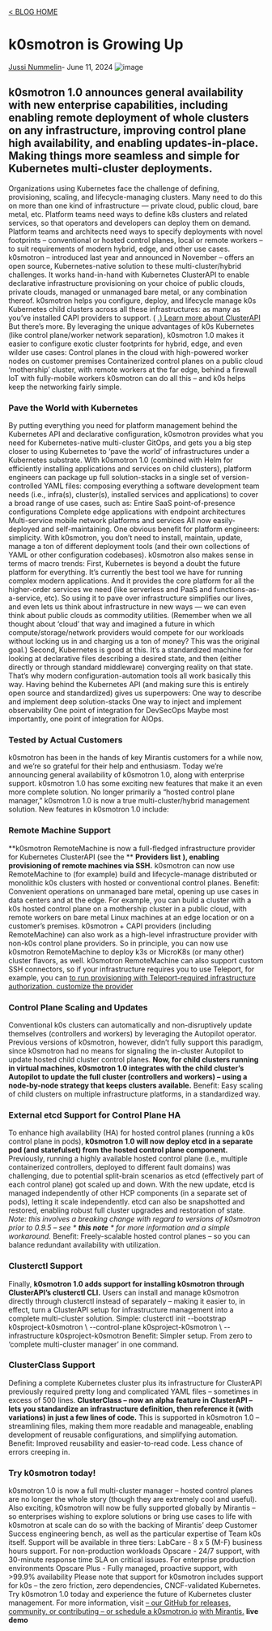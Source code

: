 [< BLOG HOME](/blog)
# k0smotron is Growing Up
[Jussi Nummelin](/blog/authors/jussi-nummelin)- June 11, 2024 ![image](https://a.storyblok.com/f/153547/1080x608/a3934909cf/k0smotron_1-0_announcement_blog.png/m/)
## k0smotron 1.0 announces general availability with new enterprise capabilities, including enabling remote deployment of whole clusters on any infrastructure, improving control plane high availability, and enabling updates-in-place. Making things more seamless and simple for Kubernetes multi-cluster deployments.
Organizations using Kubernetes face the challenge of defining, provisioning, scaling, and lifecycle-managing clusters. Many need to do this on more than one kind of infrastructure — private cloud, public cloud, bare metal, etc.
Platform teams need ways to define k8s clusters and related services, so that operators and developers can deploy them on demand. Platform teams and architects need ways to specify deployments with novel footprints – conventional or hosted control planes, local or remote workers – to suit requirements of modern hybrid, edge, and other use cases.
k0smotron – introduced last year and announced in November – offers an open source, Kubernetes-native solution to these multi-cluster/hybrid challenges. It works hand-in-hand with Kubernetes ClusterAPI to enable declarative infrastructure provisioning on your choice of public clouds, private clouds, managed or unmanaged bare metal, or any combination thereof. k0smotron helps you configure, deploy, and lifecycle manage k0s Kubernetes child clusters across all these infrastructures: as many as you’ve installed CAPI providers to support. (
[.) Learn more about ClusterAPI](https://www.mirantis.com/blog/how-to-use-cluster-api)
But there’s more. By leveraging the unique advantages of k0s Kubernetes (like control plane/worker network separation), k0smotron 1.0 makes it easier to configure exotic cluster footprints for hybrid, edge, and even wilder use cases:
Control planes in the cloud with high-powered worker nodes on customer premises
Containerized control planes on a public cloud ‘mothership’ cluster, with remote workers at the far edge, behind a firewall
IoT with fully-mobile workers
k0smotron can do all this – and k0s helps keep the networking fairly simple.
### Pave the World with Kubernetes
By putting everything you need for platform management behind the Kubernetes API and declarative configuration, k0smotron provides what you need for Kubernetes-native multi-cluster GitOps, and gets you a big step closer to using Kubernetes to ‘pave the world’ of infrastructures under a Kubernetes substrate.
With k0smotron 1.0 (combined with Helm for efficiently installing applications and services on child clusters), platform engineers can package up full solution-stacks in a single set of version-controlled YAML files: composing everything a software development team needs (i.e., infra(s), cluster(s), installed services and applications) to cover a broad range of use cases, such as:
Entire SaaS point-of-presence configurations
Complete edge applications with endpoint architectures
Multi-service mobile network platforms and services
All now easily-deployed and self-maintaining.
One obvious benefit for platform engineers: simplicity. With k0smotron, you don’t need to install, maintain, update, manage a ton of different deployment tools (and their own collections of YAML or other configuration codebases).
k0smotron also makes sense in terms of macro trends:
First, Kubernetes is beyond a doubt the future platform for everything. It’s currently the best tool we have for running complex modern applications. And it provides the core platform for all the higher-order services we need (like serverless and PaaS and functions-as-a-service, etc). So using it to pave over infrastructure simplifies our lives, and even lets us think about infrastructure in new ways — we can even think about public clouds as commodity utilities. (Remember when we all thought about ‘cloud’ that way and imagined a future in which compute/storage/network providers would compete for our workloads without locking us in and charging us a ton of money? This was the original goal.)
Second, Kubernetes is good at this. It’s a standardized machine for looking at declarative files describing a desired state, and then (either directly or through standard middleware) converging reality on that state. That’s why modern configuration-automation tools all work basically this way.
Having <everything> behind the Kubernetes API (and making sure this is entirely open source and standardized) gives us superpowers:
One way to describe and implement deep solution-stacks
One way to inject and implement observability
One point of integration for DevSecOps
Maybe most importantly, one point of integration for AIOps.
### Tested by Actual Customers
k0smotron has been in the hands of key Mirantis customers for a while now, and we’re so grateful for their help and enthusiasm. Today we’re announcing general availability of k0smotron 1.0, along with enterprise support. k0smotron 1.0 has some exciting new features that make it an even more complete solution. No longer primarily a “hosted control plane manager,” k0smotron 1.0 is now a true multi-cluster/hybrid management solution.
New features in k0smotron 1.0 include:
### Remote Machine Support
**k0smotron RemoteMachine is now a full-fledged infrastructure provider for Kubernetes ClusterAPI (see the ** __Providers list__ **), enabling provisioning of remote machines via SSH.** k0smotron can now use RemoteMachine to (for example) build and lifecycle-manage distributed or monolithic k0s clusters with hosted or conventional control planes.
Benefit: Convenient operations on unmanaged bare metal, opening up use cases in data centers and at the edge. For example, you can build a cluster with a k0s hosted control plane on a mothership cluster in a public cloud, with remote workers on bare metal Linux machines at an edge location or on a customer’s premises.
k0smotron + CAPI providers (including RemoteMachine) can also work as a high-level infrastructure provider with non-k0s control plane providers. So in principle, you can now use k0smotron RemoteMachine to deploy k3s or MicroK8s (or many other) cluster flavors, as well. k0smotron RemoteMachine can also support custom SSH connectors, so if your infrastructure requires you to use Teleport, for example, you can
[ to run provisioning with Teleport-required infrastructure authorization. customize the provider](https://docs.k0smotron.io/stable/capi-remotemachine-teleport/)
### Control Plane Scaling and Updates
Conventional k0s clusters can automatically and non-disruptively update themselves (controllers and workers) by leveraging the Autopilot operator. Previous versions of k0smotron, however, didn’t fully support this paradigm, since k0smotron had no means for signaling the in-cluster Autopilot to update hosted child cluster control planes.
**Now, for child clusters running in virtual machines, k0smotron 1.0 integrates with the child cluster’s Autopilot to update the full cluster (controllers and workers) – using a node-by-node strategy that keeps clusters available.**
Benefit: Easy scaling of child clusters on multiple infrastructure platforms, in a standardized way.
### External etcd Support for Control Plane HA
To enhance high availability (HA) for hosted control planes (running a k0s control plane in pods),
**k0smotron 1.0 will now deploy etcd in a separate pod (and statefulset) from the hosted control plane component.** Previously, running a highly available hosted control plane (i.e., multiple containerized controllers, deployed to different fault domains) was challenging, due to potential split-brain scenarios as etcd (effectively part of each control plane) got scaled up and down. With the new update, etcd is managed independently of other HCP components (in a separate set of pods), letting it scale independently. etcd can also be snapshotted and restored, enabling robust full cluster upgrades and restoration of state. *Note: this involves a breaking change with regard to versions of k0smotron prior to 0.9.5 – see * __this note__ * for more information and a simple workaround.*
Benefit: Freely-scalable hosted control planes – so you can balance redundant availability with utilization.
### Clusterctl Support
Finally,
**k0smotron 1.0 adds support for installing k0smotron through ClusterAPI’s clusterctl CLI.** Users can install and manage k0smotron directly through clusterctl instead of separately – making it easier to, in effect, turn a ClusterAPI setup for infrastructure management into a complete multi-cluster solution. Simple:
clusterctl init --bootstrap k0sproject-k0smotron \ --control-plane k0sproject-k0smotron \ --infrastructure k0sproject-k0smotron
Benefit: Simpler setup. From zero to ‘complete multi-cluster manager’ in one command.
### ClusterClass Support
Defining a complete Kubernetes cluster plus its infrastructure for ClusterAPI previously required pretty long and complicated YAML files – sometimes in excess of 500 lines.
**ClusterClass – now an alpha feature in ClusterAPI – lets you standardize an infrastructure definition, then reference it (with variations) in just a few lines of code.** This is supported in k0smotron 1.0 – streamlining files, making them more readable and manageable, enabling development of reusable configurations, and simplifying automation.
Benefit: Improved reusability and easier-to-read code. Less chance of errors creeping in.
### Try k0smotron today!
k0smotron 1.0 is now a full multi-cluster manager – hosted control planes are no longer the whole story (though they are extremely cool and useful).
Also exciting, k0smotron will now be fully supported globally by Mirantis – so enterprises wishing to explore solutions or bring use cases to life with k0smotron at scale can do so with the backing of Mirantis’ deep Customer Success engineering bench, as well as the particular expertise of Team k0s itself. Support will be available in three tiers:
LabCare - 8 x 5 (M-F) business hours support. For non-production workloads
Opscare - 24/7 support, with 30-minute response time SLA on critical issues. For enterprise production environments
Opscare Plus - Fully managed, proactive support, with >99.9% availability
Please note that support for k0smotron includes support for k0s – the zero friction, zero dependencies, CNCF-validated Kubernetes.
Try k0smotron 1.0 today and experience the future of Kubernetes cluster management. For more information, visit
[ – our GitHub for releases, community, or contributing – or schedule a k0smotron.io](http://k0smotron.io) [with Mirantis.](https://mirantis.com/contact) __live demo__